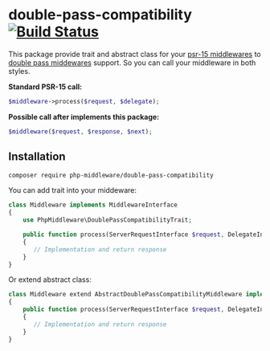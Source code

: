 # double-pass-compatibility [![Build Status](https://travis-ci.org/php-middleware/double-pass-compatibility.svg?branch=master)](https://travis-ci.org/php-middleware/double-pass-compatibility)

This package provide trait and abstract class for your [psr-15 middlewares](https://github.com/http-interop/http-middleware#42-single-pass-lambda) to [double pass middewares](https://github.com/http-interop/http-middleware#41-double-pass) support. So you can call your middleware in both styles.

**Standard PSR-15 call:**

```php
$middleware->process($request, $delegate);
```

**Possible call after implements this package:**

```php
$middleware($request, $response, $next);
```

## Installation

```bash
composer require php-middleware/double-pass-compatibility
```

You can add trait into your middeware:

```php
class Middleware implements MiddlewareInterface
{
    use PhpMiddleware\DoublePassCompatibilityTrait;

    public function process(ServerRequestInterface $request, DelegateInterface $delegate)
    {
       // Implementation and return response
    }
}
```

Or extend abstract class:

```php
class Middleware extend AbstractDoublePassCompatibilityMiddleware implements MiddlewareInterface
{
    public function process(ServerRequestInterface $request, DelegateInterface $delegate)
    {
       // Implementation and return response
    }
}
```
